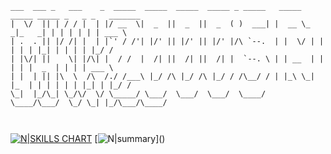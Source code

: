 ```
___  ___ _   ___    _  _____  _____  _____  _____ _ _____   _____ _____ _____ _   _ _   _______ 
|  \/  || | / / |  | |/ __  \|  _  ||  _  ||  _  ( )  ___| |  __ \_   _|_   _| | | | | | | ___ \
| .  . || |/ /| |  | |`' / /'| |/' || |/' || |/' |/\ `--.  | |  \/ | |   | | | |_| | | | | |_/ /
| |\/| ||    \| |/\| |  / /  |  /| ||  /| ||  /| |  `--. \ | | __  | |   | | |  _  | | | | ___ \
| |  | || |\  \  /\  /./ /___\ |_/ /\ |_/ /\ |_/ / /\__/ / | |_\ \_| |_  | | | | | | |_| | |_/ /
\_|  |_/\_| \_/\/  \/ \_____/ \___/  \___/  \___/  \____/   \____/\___/  \_/ \_| |_/\___/\____/ 
                                                                                                
                                                                                                
```


[![N|SKILLS CHART](https://cr-skills-chart-widget.azurewebsites.net/api/api?username=MKW2000)]()
[![N|summary]([https://cr-skills-chart-widget.azurewebsites.net/api/api?username=MKW2000](https://cr-ss-service.azurewebsites.net/api/ScreenShot?widget=summary&username=MKW2000))]()




<!--
**mkw2000/mkw2000** is a ✨ _special_ ✨ repository because its `README.md` (this file) appears on your GitHub profile.

Here are some ideas to get you started:

- 🔭 I’m currently working on ...
- 🌱 I’m currently learning ...
- 👯 I’m looking to collaborate on ...
- 🤔 I’m looking for help with ...
- 💬 Ask me about ...
- 📫 How to reach me: ...
- 😄 Pronouns: ...
- ⚡ Fun fact: ...
-->
